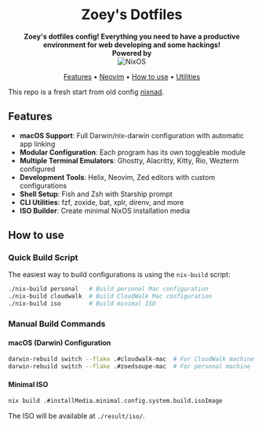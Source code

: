 <h1 align="center">
  <br />
  Zoey's Dotfiles
  <br />
</h1>

<div align="center">
  <strong>Zoey's dotfiles config! Everything you need to have a productive environment for web developing and some hackings!</strong>
</div>

<div align="center">
  <strong>Powered by</strong>
  <br>
  <img src="https://img.shields.io/badge/-NixOS-informational?style=for-the-badge&logo=NixOS&logoColor=white&color=5277C3" alt="NixOS" />
</div>

<p align="center">
  <a href="#features">Features</a> •
  <a href="https://github.com/zoedsoupe/copper" target="_blank">Neovim</a> •
  <a href="#how-to-use">How to use</a> •
  <a href="#utilities">Utilities</a>
</p>

This repo is a fresh start from old config [nixnad](https://github.com/zoedsoupe/nixnad).

<a id="features" />

## Features

- **macOS Support**: Full Darwin/nix-darwin configuration with automatic app linking
- **Modular Configuration**: Each program has its own toggleable module
- **Multiple Terminal Emulators**: Ghostty, Alacritty, Kitty, Rio, Wezterm configured
- **Development Tools**: Helix, Neovim, Zed editors with custom configurations
- **Shell Setup**: Fish and Zsh with Starship prompt
- **CLI Utilities**: fzf, zoxide, bat, xplr, direnv, and more
- **ISO Builder**: Create minimal NixOS installation media

## How to use

### Quick Build Script

The easiest way to build configurations is using the `nix-build` script:

```sh
./nix-build personal   # Build personal Mac configuration
./nix-build cloudwalk  # Build CloudWalk Mac configuration  
./nix-build iso        # Build minimal ISO
```

### Manual Build Commands

#### macOS (Darwin) Configuration

```sh
darwin-rebuild switch --flake .#cloudwalk-mac  # For CloudWalk machine
darwin-rebuild switch --flake .#zoedsoupe-mac  # For personal machine
```

#### Minimal ISO

```sh
nix build .#installMedia.minimal.config.system.build.isoImage
```

The ISO will be available at `./result/iso/`.
